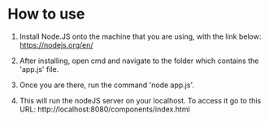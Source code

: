 # How to use

1. Install Node.JS onto the machine that you are using, with the link below:
   https://nodejs.org/en/

2. After installing, open cmd and navigate to the folder which contains the 'app.js' file.
3. Once you are there, run the command 'node app.js'.
4. This will run the nodeJS server on your localhost. To access it go to this URL:
   http://localhost:8080/components/index.html
